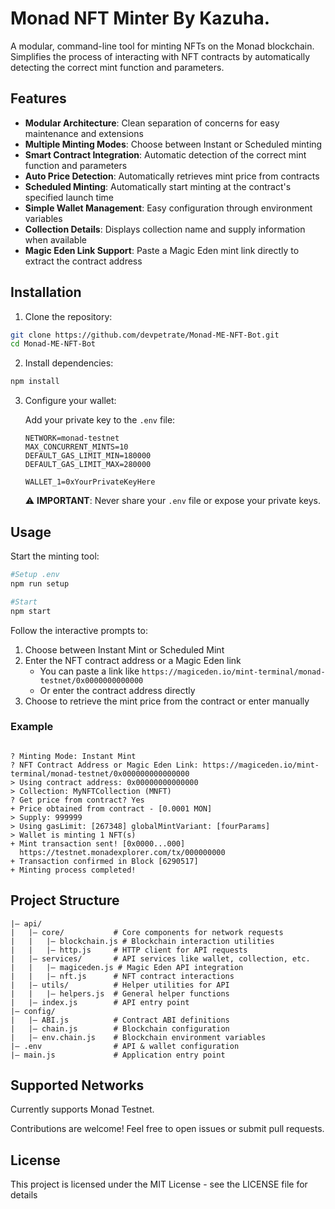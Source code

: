 # Monad NFT Minter By Kazuha.

A modular, command-line tool for minting NFTs on the Monad blockchain. Simplifies the process of interacting with NFT contracts by automatically detecting the correct mint function and parameters.

## Features

- **Modular Architecture**: Clean separation of concerns for easy maintenance and extensions
- **Multiple Minting Modes**: Choose between Instant or Scheduled minting
- **Smart Contract Integration**: Automatic detection of the correct mint function and parameters
- **Auto Price Detection**: Automatically retrieves mint price from contracts
- **Scheduled Minting**: Automatically start minting at the contract's specified launch time
- **Simple Wallet Management**: Easy configuration through environment variables
- **Collection Details**: Displays collection name and supply information when available
- **Magic Eden Link Support**: Paste a Magic Eden mint link directly to extract the contract address

## Installation

1. Clone the repository:

```bash
git clone https://github.com/devpetrate/Monad-ME-NFT-Bot.git
cd Monad-ME-NFT-Bot
```

2. Install dependencies:

```bash
npm install
```

3. Configure your wallet:

   Add your private key to the `.env` file:

   ```
   NETWORK=monad-testnet
   MAX_CONCURRENT_MINTS=10
   DEFAULT_GAS_LIMIT_MIN=180000
   DEFAULT_GAS_LIMIT_MAX=280000

   WALLET_1=0xYourPrivateKeyHere
   ```

   ⚠️ **IMPORTANT**: Never share your `.env` file or expose your private keys.

## Usage

Start the minting tool:

```bash
#Setup .env
npm run setup

#Start
npm start
```

Follow the interactive prompts to:

1. Choose between Instant Mint or Scheduled Mint
2. Enter the NFT contract address or a Magic Eden link
   - You can paste a link like `https://magiceden.io/mint-terminal/monad-testnet/0x0000000000000`
   - Or enter the contract address directly
3. Choose to retrieve the mint price from the contract or enter manually

### Example

```

? Minting Mode: Instant Mint
? NFT Contract Address or Magic Eden Link: https://magiceden.io/mint-terminal/monad-testnet/0x000000000000000
> Using contract address: 0x00000000000000
> Collection: MyNFTCollection (MNFT)
? Get price from contract? Yes
+ Price obtained from contract - [0.0001 MON]
> Supply: 999999
> Using gasLimit: [267348] globalMintVariant: [fourParams]
> Wallet is minting 1 NFT(s)
+ Mint transaction sent! [0x0000...000]
  https://testnet.monadexplorer.com/tx/000000000
+ Transaction confirmed in Block [6290517]
+ Minting process completed!
```

## Project Structure

```
|— api/
|   |— core/           # Core components for network requests
|   |   |— blockchain.js # Blockchain interaction utilities
|   |   |— http.js     # HTTP client for API requests
|   |— services/       # API services like wallet, collection, etc.
|   |   |— magiceden.js # Magic Eden API integration
|   |   |— nft.js      # NFT contract interactions
|   |— utils/          # Helper utilities for API
|   |   |— helpers.js  # General helper functions
|   |— index.js        # API entry point
|— config/
|   |— ABI.js          # Contract ABI definitions
|   |— chain.js        # Blockchain configuration
|   |— env.chain.js    # Blockchain environment variables
|— .env                # API & wallet configuration
|— main.js             # Application entry point
```

## Supported Networks

Currently supports Monad Testnet.

Contributions are welcome! Feel free to open issues or submit pull requests.

## License

This project is licensed under the MIT License - see the LICENSE file for details
